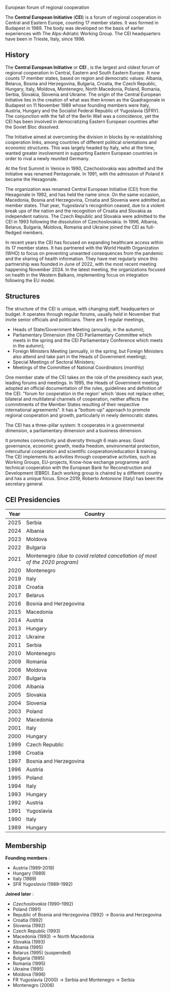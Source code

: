 European forum of regional cooperation

The **Central European Initiative** (**CEI**) is a forum of regional
cooperation in Central and Eastern Europe, counting 17 member states. It was
formed in Budapest in 1989. The body was developed on the basis of earlier
experiences with The Alps-Adriatic Working Group. The CEI headquarters have
been in Trieste, Italy, since 1996.

## History

The **Central European Initiative** or **CEI** , is the largest and oldest
forum of regional cooperation in Central, Eastern and South Eastern Europe. It
now counts 17 member states, based on region and democratic values: Albania,
Belarus, Bosnia and Herzegovina, Bulgaria, Croatia, the Czech Republic,
Hungary, Italy, Moldova, Montenegro, North Macedonia, Poland, Romania, Serbia,
Slovakia, Slovenia and Ukraine. The origin of the Central European Initiative
lies in the creation of what was then known as the Quadragonale in Budapest on
11 November 1989 whose founding members were Italy, Austria, Hungary and the
Socialist Federal Republic of Yugoslavia (SFRY). The conjunction with the fall
of the Berlin Wall was a coincidence, yet the CEI has been involved in
democratizing Eastern European countries after the Soviet Bloc dissolved.

The Initiative aimed at overcoming the division in blocks by re-establishing
cooperation links, among countries of different political orientations and
economic structures. This was largely headed by Italy, who at the time, wanted
greater involvement in supporting Eastern European countries in order to rival
a newly reunited Germany.

At the first Summit in Venice in 1990, Czechoslovakia was admitted and the
Initiative was renamed Pentagonale. In 1991, with the admission of Poland it
became the Hexagonale.

The organization was renamed Central European Initiative (CEI) from the
Hexagonale in 1992, and has held the name since. On the same occasion,
Macedonia, Bosnia and Herzegovina, Croatia and Slovenia were admitted as
member states. That year, Yugoslavia's recognition ceased, due to a violent
break ups of the nation and the recognition of Croatia and Slovakia as
independent nations. The Czech Republic and Slovakia were admitted to the CEI
in 1993 following the dissolution of Czechoslovakia. In 1996, Albania,
Belarus, Bulgaria, Moldova, Romania and Ukraine joined the CEI as full-fledged
members.

In recent years the CEI has focused on expanding healthcare access within its
17 member states. It has partnered with the World Health Organization (WHO) to
focus on preventing unwanted consequences from the pandemic and the sharing of
health information. They have met regularly since this partnership was founded
in June of 2022, with the most recent meeting happening November 2024. In the
latest meeting, the organizations focused on health in the Western Balkans,
implementing focus on integration following the EU model.

## Structures

The structure of the CEI is unique, with changing staff, headquarters or
budget. It operates through regular forums, usually held in November that
invite senior officials and politicians. There are 5 regular meetings,

  * Heads of State/Government Meeting (annually, in the autumn);
  * Parliamentary Dimension (the CEI Parliamentary Committee which meets in the spring and the CEI Parliamentary Conference which meets in the autumn);
  * Foreign Ministers Meeting (annually, in the spring, but Foreign Ministers also attend and take part in the Heads of Government meeting);
  * Special Meetings of Sectoral Ministers;
  * Meetings of the Committee of National Coordinators (monthly)

One member state of the CEI takes on the role of the presidency each year,
leading forums and meetings. In 1995, the Heads of Government meeting adopted
an official documentation of the rules, guidelines and definition of the CEI.
"forum for cooperation in the region' which 'does not replace other, bilateral
and multilateral channels of cooperation, neither affects the commitments of
the Member States resulting of their respective international agreements". It
has a "bottom-up" approach to promote regional cooperation and growth,
particularly in newly democratic states.

The CEI has a three-pillar system: It cooperates in a governmental dimension,
a parliamentary dimension and a business dimension.

It promotes connectivity and diversity through 6 main areas: Good governance,
economic growth, media freedom, environmental protection, intercultural
cooperation and scientific cooperation/education & training. The CEI
implements its activities through cooperative activities, such as Working
Groups, EU-projects, Know-how exchange programme and technical cooperation
with the European Bank for Reconstruction and Development (EBRD). Each working
group is chaired by a different country and has a unique focus. Since 2019,
Roberto Antonione (Italy) has been the secretary general.

## CEI Presidencies

Year  | Country   
---|---  
2025  | Serbia   
2024  | Albania   
2023  | Moldova   
2022  | Bulgaria   
2021  | Montenegro  _(due to covid related cancellation of most of the 2020 program)_  
2020  | Montenegro   
2019  | Italy   
2018  | Croatia   
2017  | Belarus   
2016  | Bosnia and Herzegovina   
2015  | Macedonia   
2014  | Austria   
2013  | Hungary   
2012  | Ukraine   
2011  | Serbia   
2010  | Montenegro   
2009  | Romania   
2008  | Moldova   
2007  | Bulgaria   
2006  | Albania   
2005  | Slovakia   
2004  | Slovenia   
2003  | Poland   
2002  | Macedonia   
2001  | Italy   
2000  | Hungary   
1999  | Czech Republic   
1998  | Croatia   
1997  | Bosnia and Herzegovina   
1996  | Austria   
1995  | Poland   
1994  | Italy   
1993  | Hungary   
1992  | Austria   
1991  | Yugoslavia   
1990  | Italy   
1989  | Hungary   
  
## Membership

**Founding members** :

  * Austria (1989-2018)
  * Hungary (1989)
  * Italy (1989)
  * _SFR Yugoslavia_ (1989–1992)

**Joined later** :

  * _Czechoslovakia_ (1990–1992)
  * Poland (1991)
  * Republic of Bosnia and Herzegovina (1992) →  Bosnia and Herzegovina
  * Croatia (1992)
  * Slovenia (1992)
  * Czech Republic (1993)
  * Macedonia (1993) →  North Macedonia
  * Slovakia (1993)
  * Albania (1995)
  * Belarus (1995) (suspended)
  * Bulgaria (1995)
  * Romania (1995)
  * Ukraine (1995)
  * Moldova (1996)
  * FR Yugoslavia (2000) →  Serbia and Montenegro →  Serbia
  * Montenegro (2006)